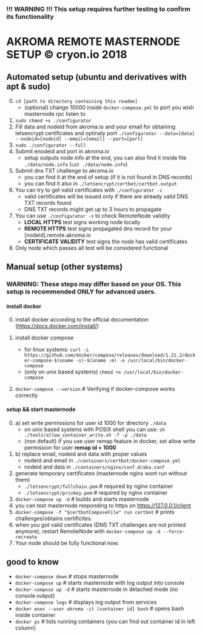 ### !!! WARNING !!! This setup requires further testing to confirm its functionality

# AKROMA REMOTE MASTERNODE SETUP © cryon.io 2018

## Automated setup (ubuntu and derivatives with apt & sudo)

0. `cd [path to directory containing this readme]`
    - (optional) change 10000 inside `docker-compose.yml` to port you wish masternode rpc listen to
1. `sudo chmod +x ./configurator`
2. Fill data and nodeid from akroma.io and your email for obtaining letsencrypt certificates and optinaly port
    `./configurator --data=[data] --nodeid=[nodeid] --email=[email] --port=[port]`
3. `sudo ./configurator --full`
4. Submit enodeid and port in akroma.io
    - setup outputs node info at the end, you can also find it inside file `./data/node.info` (`cat ./data/node.info`)
5. Submit dns TXT challenge to akroma.io
    - you can find it at the end of setup (if it is not found in DNS records)
    - you can find it also in `./letsencrypt/certbot/certbot.output`
6. You can try to get valid certificates with `./configurator -c`
    - valid certificates will be issued only if there are already valid DNS TXT records found
    - DNS TXT records might get up to 3 hours to propagate
7. You can use `./configurator -s` to check RemoteNode validity
    - __LOCAL HTTPS__ test signs working node locally 
    - __REMOTE HTTPS__ test signs propagated dns record for your [nodeid].remote.akroma.io
    - __CERTIFICATE VALIDITY__ test signs the node has valid certificates
8. Only node which passes all test will be considered functional

## Manual setup (other systems)

### WARNING: These steps may differ based on your OS. This setup is recommended ONLY for advanced users.

#### install docker 
0. install docker according to the official documentation (https://docs.docker.com/install/)

1. install docker compose  
    - for linux systems: `curl -L https://github.com/docker/compose/releases/download/1.21.2/docker-compose-$(uname -s)-$(uname -m) -o /usr/local/bin/docker-compose`
    - (only on unix based systems) `chmod +x /usr/local/bin/docker-compose`
2.  `docker-compose --version` # Verifying if docker-compose works correctly

#### setup && start masternode
0. a) set write permissions for user id 1000 for directory `./data`
    - on unix based systems with POSIX shell you can use: `sh ./tools/allow_container_write.sh -f -p ./data`
    - (non default) if you use user remap feature in docker, set allow write permission for user **remap id + 1000** 
0. b) replace email, nodeid and data with proper values
    - nodeid and email in `./containers/certbot/docker-compose.yml`
    - nodeid and data in `./containers/nginx/conf.d/aka.conf`
1. generate temporary certificates (masternode nginx wont run without them)
    - `./letsencrypt/fullchain.pem` # required by nginx container 
    - `./letsencrypt/privkey.pem`   # required by nginx container
2. `docker-compose up -d` # builds and starts masternode
3. you can test masternode responding to https on https://127.0.0.1/client 
4. `docker-compose -f "$certbotComposeFile" run certbot` # prints challenges/obtains certificites.
5. when you got valid certificates (DNS TXT challenges are not printed anymore), restart RemoteNode with `docker-compose up -d --force-recreate`
6. Your node should be fully functional now.

## good to know
- `docker-compose down`     # stops masternode
- `docker-compose up`       # starts masternode with log output into console
- `docker-compose up -d`    # starts masternode in detached mode (no console output)
- `docker-compose logs`     # displays log output from services
- `docker exec --user akroma -it [container id] bash` # opens bash inside container
- `docker ps`               # lists running containers (you can find out container id in left column)
